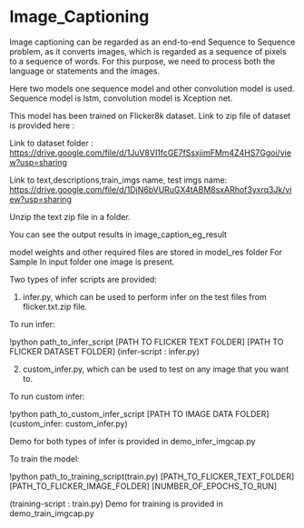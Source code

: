 # Image_Captioning

Image captioning can be regarded as an end-to-end Sequence to Sequence problem, as it converts images, which is regarded as a sequence of pixels to a sequence of words. For this purpose, we need to process both the language or statements and the images.

Here two models one sequence model and other convolution model is used.
Sequence model is lstm, convolution model is Xception net.

This model has been trained on Flicker8k dataset. Link to zip file of dataset is provided here :

Link to dataset folder : https://drive.google.com/file/d/1JuV8VI1fcGE7fSsxjimFMm4Z4HS7Ggoi/view?usp=sharing

Link to text,descriptions,train_imgs name, test imgs name: https://drive.google.com/file/d/1DjN6bVURuGX4tABM8sxARhof3yxrq3Jk/view?usp=sharing

Unzip the text zip file in a folder.

You can see the output results in image_caption_eg_result

model weights and other required files are stored in model_res folder
For Sample In input folder one image is present.

Two types of infer scripts are provided:
1. infer.py, which can be used to perform infer on the test files from flicker.txt.zip file.

To run infer:

!python path_to_infer_script [PATH TO FLICKER TEXT FOLDER] [PATH TO FLICKER DATASET FOLDER]
(infer-script : infer.py)

2. custom_infer.py, which can be used to test on any image that you want to.

To run custom infer:

!python path_to_custom_infer_script [PATH TO IMAGE DATA FOLDER]
(custom_infer: custom_infer.py)

Demo for both types of infer is provided in demo_infer_imgcap.py

To train the model:

!python path_to_training_script(train.py) [PATH_TO_FLICKER_TEXT_FOLDER] [PATH_TO_FLICKER_IMAGE_FOLDER] [NUMBER_OF_EPOCHS_TO_RUN]

(training-script : train.py)
Demo for training is provided in demo_train_imgcap.py
